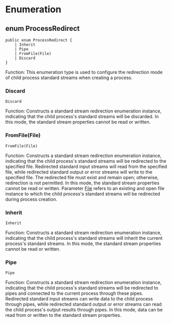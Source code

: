 # Enumeration

## enum ProcessRedirect

```cangjie
public enum ProcessRedirect {
    | Inherit
    | Pipe
    | FromFile(File)
    | Discard
}
```

Function: This enumeration type is used to configure the redirection mode of child process standard streams when creating a process.

### Discard

```cangjie
Discard
```

Function: Constructs a standard stream redirection enumeration instance, indicating that the child process's standard streams will be discarded. In this mode, the standard stream properties cannot be read or written.

### FromFile(File)

```cangjie
FromFile(File)
```

Function: Constructs a standard stream redirection enumeration instance, indicating that the child process's standard streams will be redirected to the specified file. Redirected standard input streams will read from the specified file, while redirected standard output or error streams will write to the specified file. The redirected file must exist and remain open; otherwise, redirection is not permitted. In this mode, the standard stream properties cannot be read or written. Parameter [File](../../fs/fs_package_api/fs_package_classes.md#class-file) refers to an existing and open file instance to which the child process's standard streams will be redirected during process creation.

### Inherit

```cangjie
Inherit
```

Function: Constructs a standard stream redirection enumeration instance, indicating that the child process's standard streams will inherit the current process's standard streams. In this mode, the standard stream properties cannot be read or written.

### Pipe

```cangjie
Pipe
```

Function: Constructs a standard stream redirection enumeration instance, indicating that the child process's standard streams will be redirected to pipes and connected to the current process through these pipes. Redirected standard input streams can write data to the child process through pipes, while redirected standard output or error streams can read the child process's output results through pipes. In this mode, data can be read from or written to the standard stream properties.